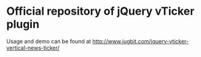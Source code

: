 # Official repository of jQuery vTicker plugin

Usage and demo can be found at http://www.jugbit.com/jquery-vticker-vertical-news-ticker/